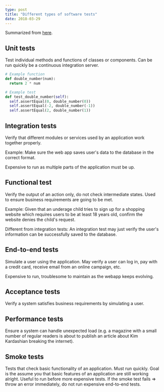 ```yaml
---
type: post
title: "Different types of software tests"
date: 2018-03-29
---
```


Summarized from [here](https://www.atlassian.com/continuous-delivery/different-types-of-software-testing).

## Unit tests

Test individual methods and functions of classes or components.
Can be run quickly be a continuous integration server.

```py
# Example function
def double_number(num):
  return 2 * num

# Example test
def test_double_number(self):
  self.assertEqual(0, double_number(0))
  self.assertEqual(-2, double_number(-1))
  self.assertEqual(2, double_number(1))
```

## Integration tests

Verify that different modules or services used by an application work together properly.

Example: Make sure the web app saves user's data to the database 
in the correct format.

Expensive to run as multiple parts of the application must be up.

## Functional test

Verify the output of an action only,
do not check intermediate states.
  Used to ensure business requirements are going to be met.

Example: Given that an underage child tries to sign up for a shopping website
which requires users to be at least 18 years old,
confirm the website denies the child's request.

Different from integration tests: 
An integration test may just verify the user's information
can be successfully saved to the database.

## End-to-end tests

Simulate a user using the application.
May verify a user can log in,
pay with a credit card,
receive email from an online campaign, etc.

Expensive to run,
troublesome to maintain as the webapp keeps evolving.

## Acceptance tests

Verify a system satisfies business requirements
by simulating a user.

## Performance tests

Ensure a system can handle unexpected load
(e.g. a magazine with a small number of regular readers
is about to publish an article about Kim Kardashian 
breaking the internet).

## Smoke tests

Tests that check basic functionality of an application.
Must run quickly.
Goal is the assume you that basic features of an application
are still working alright. 
Useful to run before more expensive tests.
If the smoke test fails => throw an error immediately, do not run expensive end-to-end tests.












